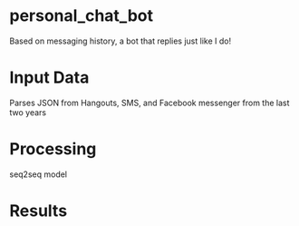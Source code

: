 # personal_chat_bot
Based on messaging history, a bot that replies just like I do!

# Input Data

Parses JSON from Hangouts, SMS, and Facebook messenger from the last two years

# Processing

seq2seq model

# Results

<screenshots>
